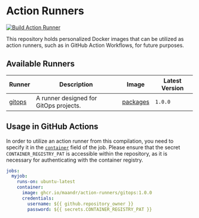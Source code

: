 # Action Runners

[![Build Action Runner](https://github.com/maandr/action-runners/actions/workflows/build-runner.yaml/badge.svg)](https://github.com/maandr/action-runners/actions/workflows/build-runner.yaml)

This repository holds personalized Docker images that can be utilized as action runners, such as in GitHub Action Workflows, for future purposes.

## Available Runners

| Runner                  | Description                            | Image                                                                                          | Latest Version                                                                                   |
|-------------------------|----------------------------------------|------------------------------------------------------------------------------------------------| --- |
| [gitops](gitops/) | A runner designed for GitOps projects. | [packages](https://github.com/users/maandr/packages/container/package/action-runners%2Fgitops) | `1.0.0`|

## Usage in GitHub Actions

In order to utilize an action runner from this compilation, you need to specify it in the [`container`](https://docs.github.com/en/actions/using-workflows/workflow-syntax-for-github-actions#jobsjob_idcontainer) field of the job. Please ensure that the secret `CONTAINER_REGISTRY_PAT` is accessible within the repository, as it is necessary for authenticating with the container registry.

```yaml
jobs:
  myjob:
    runs-on: ubuntu-latest
    container:
      image: ghcr.io/maandr/action-runners/gitops:1.0.0
      credentials:
        username: ${{ github.repository_owner }}
        password: ${{ secrets.CONTAINER_REGISTRY_PAT }}
```
